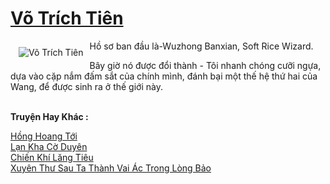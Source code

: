 <a href="https://truyentiki.com/vo-trich-tien.33702/" title="Võ Trích Tiên"><h1>Võ Trích Tiên</h1></a><div style="display:table"><img align="right" style="float: left; padding: 10px;" src="https://truyentiki.com/a/img/str/src/vo-trich-tien-1591517732.jpg" alt="Võ Trích Tiên">Hồ sơ ban đầu là-Wuzhong Banxian, Soft Rice Wizard. <p></p> Bây giờ nó được đổi thành - Tôi nhanh chóng cưỡi ngựa, dựa vào cặp nắm đấm sắt của chính mình, đánh bại một thế hệ thứ hai của Wang, để được sinh ra ở thế giới này.</div><p><br><b>Truyện Hay Khác :</b></p><a href="https://truyentiki.com/hong-hoang-toi.33701/" alt="Hồng Hoang Tới">Hồng Hoang Tới</a><br/><a href="https://github.com/nownovels/top500/tree/master/truyenhay/33841/" alt="Lạn Kha Cờ Duyên">Lạn Kha Cờ Duyên</a><br/><a href="https://github.com/nownovels/top500/tree/master/truyenhay/33596/" alt="Chiến Khí Lăng Tiêu">Chiến Khí Lăng Tiêu</a><br/><a href="https://github.com/nownovels/top500/tree/master/truyenhay/33907/" alt="Xuyên Thư Sau Ta Thành Vai Ác Trong Lòng Bảo">Xuyên Thư Sau Ta Thành Vai Ác Trong Lòng Bảo</a><br/>